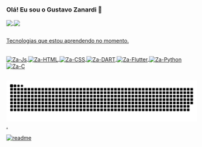 ### Olá! Eu sou o Gustavo Zanardi 👋

<div>
    <a href="https://github.com/GustavoZanardi15">
    <img height="180cm" align="center" src="https://github-readme-stats.vercel.app/api?username=GustavoZanardi15&show_icons=true&theme=darcula&include_all_comits=true&count_private=true"/>
    <img height="180cm" align="center" src="https://github-readme-stats.vercel.app/api/top-langs/?username=GustavoZanardi15&layout=compact&langs_count=16&theme=darcula"/>
</div>
        
##
        
Tecnologias que estou aprendendo no momento.

<div style="display: inline_block"><br>
    <img align="center" alt="Za-Js" heigth="30" width="40" src="https://cdn.jsdelivr.net/gh/devicons/devicon@latest/icons/javascript/javascript-original.svg">
    <img align="center" alt="Za-HTML" heigth="30" width="40" src="https://cdn.jsdelivr.net/gh/devicons/devicon@latest/icons/html5/html5-original.svg">
    <img align="center" alt="Za-CSS" heigth="30" width="40" src="https://cdn.jsdelivr.net/gh/devicons/devicon@latest/icons/css3/css3-original.svg">
    <img align="center" alt="Za-DART" heigth="30" width="40" src="https://cdn.jsdelivr.net/gh/devicons/devicon@latest/icons/dart/dart-original.svg">
    <img align="center" alt="Za-Flutter" heigth="30" width="40" src="https://cdn.jsdelivr.net/gh/devicons/devicon@latest/icons/flutter/flutter-original.svg">
    <img align="center" alt="Za-Python" heigth="30" width="40" src="https://cdn.jsdelivr.net/gh/devicons/devicon@latest/icons/python/python-original.svg">
    <img align="center" alt="Za-C" heigth="30" width="40" src="https://cdn.jsdelivr.net/gh/devicons/devicon@latest/icons/c/c-original.svg">  
</div>

##

![Snake animation](https://github.com/GustavoZanardi15/GustavoZanardi15/blob/output/github-contribution-grid-snake.svg).


[![readme](https://github-readme-stats.vercel.app/api/pin/?username=GustavoZanardi15&repo=GustavoZanardi15&theme=react)](https://github.com/GustavoZanardi15/GustavoZanardi15)

